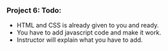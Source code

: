 
### Project 6: Todo:
- HTML and CSS is already given to you and ready.
- You have to add javascript code and make it work.
- Instructor will explain what you have to add.